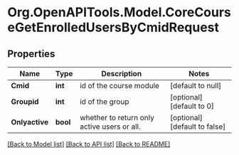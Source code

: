 # Org.OpenAPITools.Model.CoreCourseGetEnrolledUsersByCmidRequest

## Properties

Name | Type | Description | Notes
------------ | ------------- | ------------- | -------------
**Cmid** | **int** | id of the course module | [default to null]
**Groupid** | **int** | id of the group | [optional] [default to 0]
**Onlyactive** | **bool** | whether to return only active users or all. | [optional] [default to false]

[[Back to Model list]](../README.md#documentation-for-models) [[Back to API list]](../README.md#documentation-for-api-endpoints) [[Back to README]](../README.md)

